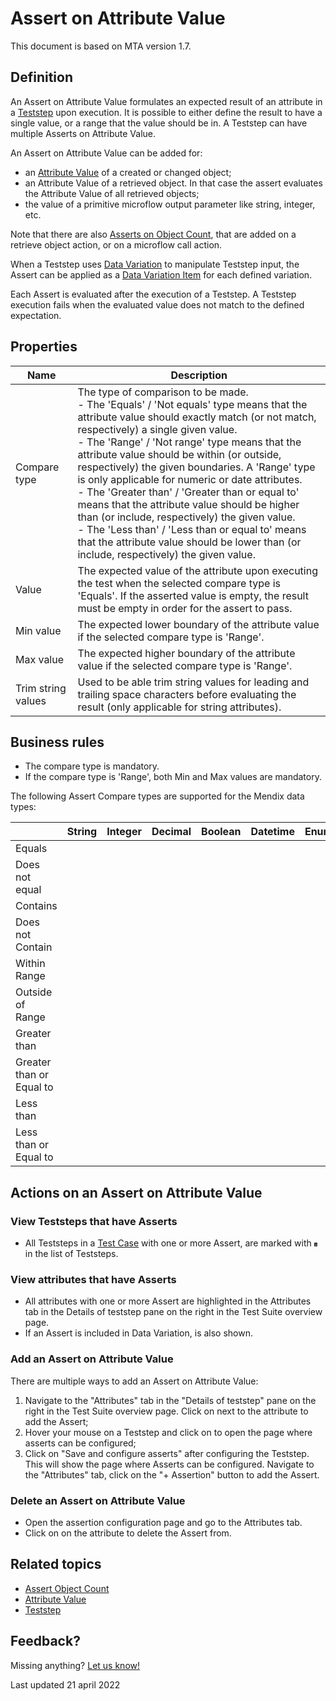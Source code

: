 # Assert on Attribute Value

This document is based on MTA version 1.7.

## Definition

An Assert on Attribute Value formulates an expected result of an attribute in a [Teststep](teststep) upon execution. It is possible to either define the result to have a single value, or a range that the value should be in. A Teststep can have multiple Asserts on Attribute Value.

An Assert on Attribute Value can be added for:
- an [Attribute Value](attribute-value) of a created or changed object;
- an Attribute Value of a retrieved object. In that case the assert evaluates the Attribute Value of all retrieved objects;
- the value of a primitive microflow output parameter like string, integer, etc.

Note that there are also [Asserts on Object Count](assert-object-count), that are added on a retrieve object action, or on a microflow call action. 

When a Teststep uses [Data Variation](datavariation) to manipulate Teststep input, the Assert can be applied as a [Data Variation Item](datavariation-item) for each defined variation.

Each Assert is evaluated after the execution of a Teststep. A Teststep execution fails when the evaluated value does not match to the defined expectation. 

## Properties
| Name | Description |
| ----------- | ----------- |
| Compare type | The type of comparison to be made. <br />  - The 'Equals' / 'Not equals' type means that the attribute value should exactly match (or not match, respectively) a single given value. <br />   - The 'Range' / 'Not range' type  means that the attribute value should be within (or outside, respectively) the given boundaries. A 'Range' type is only applicable for numeric or date attributes.  <br />   - The 'Greater than' / 'Greater than or equal to' means that the attribute value should be higher than (or include, respectively) the given value.  <br />   - The 'Less than' / 'Less than or equal to' means that the attribute value should be lower than (or include, respectively) the given value.  <br />  |
| Value | The expected value of the attribute upon executing the test when the selected compare type is 'Equals'. If the asserted value is empty, the result must be empty in order for the assert to pass. |
| Min value | The expected lower boundary of the attribute value if the selected compare type is 'Range'. |
| Max value | The expected higher boundary of the attribute value if the selected compare type is 'Range'. |
| Trim string values | Used to be able trim string values for leading and trailing space characters before evaluating the result (only applicable for string attributes). |

## Business rules
- The compare type is mandatory.
- If the compare type is 'Range', both Min and Max values are mandatory.

The following Assert Compare types are supported for the Mendix data types:

|   | String | Integer | Decimal | Boolean | Datetime | Enumeration | 
| ----------- | ----------- | ----------- | ----------- | ----------- | ----------- | ----------- |
| Equals | <i class="fas fa-check"></i> | <i class="fas fa-check"></i> | <i class="fas fa-check"></i> | <i class="fas fa-check"></i> | <i class="fas fa-check"></i> | <i class="fas fa-check"></i> | 
| Does not equal | <i class="fas fa-check"></i> | <i class="fas fa-check"></i> | <i class="fas fa-check"></i> | <i class="fas fa-check"></i> | <i class="fas fa-check"></i> | <i class="fas fa-check"></i> | 
| Contains | <i class="fas fa-check"></i> |  |  |  |  |  | 
| Does not Contain | <i class="fas fa-check"></i> |  |  |  |  |  | 
| Within Range |  | <i class="fas fa-check"></i> | <i class="fas fa-check"></i> |  | <i class="fas fa-check"></i> |  
| Outside of Range |  | <i class="fas fa-check"></i> | <i class="fas fa-check"></i> |  | <i class="fas fa-check"></i> |  
| Greater than |  | <i class="fas fa-check"></i> | <i class="fas fa-check"></i> |  | <i class="fas fa-check"></i> |   
| Greater than or Equal to |  | <i class="fas fa-check"></i> | <i class="fas fa-check"></i> |  | <i class="fas fa-check"></i> |  
| Less than |  | <i class="fas fa-check"></i> | <i class="fas fa-check"></i> |  | <i class="fas fa-check"></i> |   
| Less than or Equal to |  | <i class="fas fa-check"></i> | <i class="fas fa-check"></i> |  | <i class="fas fa-check"></i> |   

## Actions on an Assert on Attribute Value

### View Teststeps that have Asserts 
- All Teststeps in a [Test Case](test-case) with one or more Assert, are marked with <svg role="img" viewBox="0 0 384 512" width="1%" height="1%" xmlns="http://www.w3.org/2000/svg"><path fill="currentColor" d="M360 0H24C10.7 0 0 10.7 0 24v464c0 13.3 10.7 24 24 24h336c13.3 0 24-10.7 24-24V24c0-13.3-10.7-24-24-24zM64 112c0-8.8 7.2-16 16-16h32c8.8 0 16 7.2 16 16v32c0 8.8-7.2 16-16 16H80c-8.8 0-16-7.2-16-16v-32zm1.6 129.4l12.7-12.6c2.1-2.1 5.5-2.1 7.6 0l20.6 20.8 47.6-47.2c2.1-2.1 5.5-2.1 7.6 0l12.6 12.7c2.1 2.1 2.1 5.5 0 7.6l-64.2 63.6c-2.1 2.1-5.5 2.1-7.6 0L65.6 249c-2.1-2.1-2.1-5.5 0-7.6zM128 400c0 8.8-7.2 16-16 16H80c-8.8 0-16-7.2-16-16v-32c0-8.8 7.2-16 16-16h32c8.8 0 16 7.2 16 16v32zm192-8c0 4.4-3.6 8-8 8H168c-4.4 0-8-3.6-8-8v-16c0-4.4 3.6-8 8-8h144c4.4 0 8 3.6 8 8v16zm0-128c0 4.4-4.3 8-9.6 8H170.2s29.2-30.2 30.4-32h109.7c5.3 0 9.6 3.6 9.6 8v16zm0-128c0 4.4-3.6 8-8 8H168c-4.4 0-8-3.6-8-8v-16c0-4.4 3.6-8 8-8h144c4.4 0 8 3.6 8 8v16z" class=""></path></svg> in the list of Teststeps.

### View attributes that have Asserts 
- All attributes with one or more Assert are highlighted in the Attributes tab in the Details of teststep pane on the right in the Test Suite overview page.
- If an Assert is included in Data Variation, <i class="fas fa-table"></i> is also shown.

### Add an Assert on Attribute Value
There are multiple ways to add an Assert on Attribute Value:
1. Navigate to the "Attributes" tab in the "Details of teststep" pane on the right in the Test Suite overview page. Click on <i class="fas fa-table"></i> next to the attribute to add the Assert;
2. Hover your mouse on a Teststep and click on <i class="fas fa-table"></i> to open the page where asserts can be configured;
3. Click on "Save and configure asserts" after configuring the Teststep. This will show the page where Asserts can be configured. Navigate to the "Attributes" tab, click on the "+ Assertion" button to add the Assert.

### Delete an Assert on Attribute Value
- Open the assertion configuration page and go to the Attributes tab.
- Click on <i class="fas fa-trash-alt"></i> on the attribute to delete the Assert from.

## Related topics
- [Assert Object Count](assert-object-count)
- [Attribute Value](attribute-value)
- [Teststep](teststep)

## Feedback?
Missing anything? [Let us know!](mailto:support@menditect.com)

Last updated 21 april 2022